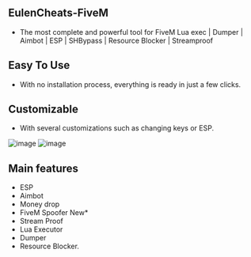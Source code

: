## EulenCheats-FiveM
- The most complete and powerful tool for FiveM Lua exec | Dumper | Aimbot | ESP | SHBypass | Resource Blocker | Streamproof

## Easy To Use
- With no installation process, everything is ready in just a few clicks.
## Customizable
- With several customizations such as changing keys or ESP.

![image](https://github.com/sintexd/EulenCheats/assets/163178537/c1595538-ee1a-40eb-9095-cfb7cbfe4982)
![image](https://github.com/sintexd/EulenCheats/assets/163178537/eb67de76-de3c-41e6-b8f1-bacc6ee91cae)

## Main features
- ESP
- Aimbot
- Money drop
- FiveM Spoofer New*
- Stream Proof
- Lua Executor
- Dumper
- Resource Blocker.

